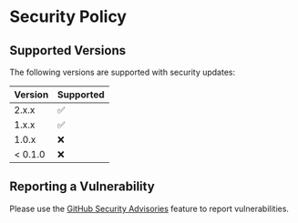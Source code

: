 # Security Policy

## Supported Versions

The following versions are supported with security updates:

| Version | Supported          |
| ------- | ------------------ |
| 2.x.x   | :white_check_mark: |
| 1.x.x   | :white_check_mark: |
| 1.0.x   | :x:                |
| < 0.1.0 | :x:                |

## Reporting a Vulnerability

Please use the [GitHub Security Advisories](https://github.com/orhun/git-cliff/security/advisories/new) feature to report vulnerabilities.
